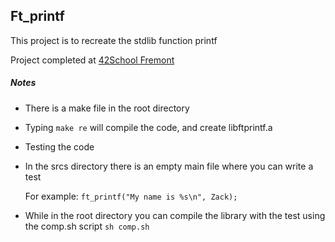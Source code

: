 ## Ft_printf

This project is to recreate the stdlib function printf

Project completed at [42School Fremont](https://www.42.us.org/)

##### Notes

* There is a make file in the root directory
 * Typing `make re` will compile the code, and create libftprintf.a
* Testing the code
 * In the srcs directory there is an empty main file where you can write a test

   For example: `ft_printf("My name is %s\n", Zack);`
 * While in the root directory you can compile the library with the test using the comp.sh script `sh comp.sh`